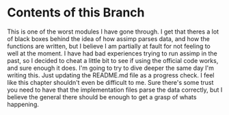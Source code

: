 # Contents of this Branch
This is one of the worst modules I have gone through. I get that theres a lot of black boxes behind the idea of how assimp parses data, and how the functions are written, but I believe I am partially at fault for not feeling to well at the moment. I have had bad experiences trying to run assimp in the past, so I decided to cheat a little bit to see if using the official code works, and sure enough it does. I'm going to try to dive deeper the same day I'm writing this. Just updating the README.md file as a progress check. I feel like this chapter shouldn't even be difficult to me. Sure there's some trust you need to have that the implementation files parse the data correctly, but I believe the general there should be enough to get a grasp of whats happening.
